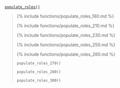 <p><code><a href="https://developer.wordpress.org/reference/functions/populate_roles/">populate_roles()</a></code></p>

<blockquote>

{% include functions/populate_roles_160.md %}

{% include functions/populate_roles_210.md %}

{% include functions/populate_roles_230.md %}

{% include functions/populate_roles_250.md %}

{% include functions/populate_roles_260.md %}

 `populate_roles_270()`
 
 `populate_roles_280()`
 
 `populate_roles_300()`

</blockquote>
